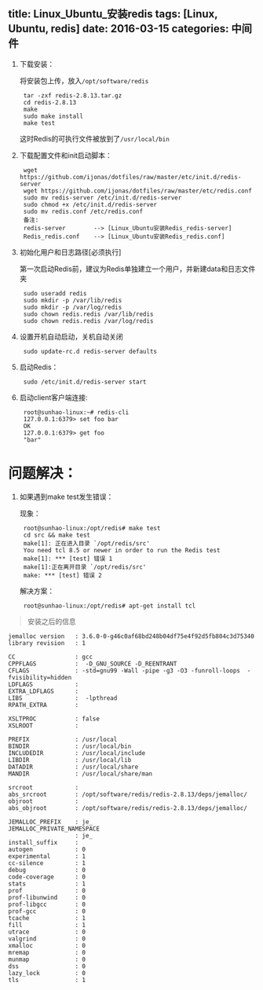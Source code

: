 title: Linux_Ubuntu_安装redis
tags: [Linux, Ubuntu, redis]
date: 2016-03-15
categories: 中间件
---

1. 下载安装：
	
	将安装包上传，放入`/opt/software/redis`
	
		tar -zxf redis-2.8.13.tar.gz
		cd redis-2.8.13
		make
		sudo make install
		make test
	这时Redis的可执行文件被放到了`/usr/local/bin`
<!-- more -->
2. 下载配置文件和init启动脚本：
	
		wget https://github.com/ijonas/dotfiles/raw/master/etc/init.d/redis-server
		wget https://github.com/ijonas/dotfiles/raw/master/etc/redis.conf
		sudo mv redis-server /etc/init.d/redis-server
		sudo chmod +x /etc/init.d/redis-server
		sudo mv redis.conf /etc/redis.conf
		备注:
		redis-server		--> [Linux_Ubuntu安装Redis_redis-server]
		Redis_redis.conf	--> [Linux_Ubuntu安装Redis_redis.conf]

3. 初始化用户和日志路径[必须执行]
	
	第一次启动Redis前，建议为Redis单独建立一个用户，并新建data和日志文件夹
		
		sudo useradd redis
		sudo mkdir -p /var/lib/redis
		sudo mkdir -p /var/log/redis
		sudo chown redis.redis /var/lib/redis
		sudo chown redis.redis /var/log/redis

4. 设置开机自动启动，关机自动关闭
	
		sudo update-rc.d redis-server defaults

5. 启动Redis：
	
		sudo /etc/init.d/redis-server start

6. 启动client客户端连接:
	
		root@sunhao-linux:~# redis-cli
		127.0.0.1:6379> set foo bar
		OK
		127.0.0.1:6379> get foo
		"bar"

# 问题解决：
1. 如果遇到make test发生错误：
	
	现象：
		
		root@sunhao-linux:/opt/redis# make test
		cd src && make test
		make[1]: 正在进入目录 `/opt/redis/src'
		You need tcl 8.5 or newer in order to run the Redis test
		make[1]: *** [test] 错误 1
		make[1]:正在离开目录 `/opt/redis/src'
		make: *** [test] 错误 2
	解决方案：
		
		root@sunhao-linux:/opt/redis# apt-get install tcl

> 安装之后的信息

	jemalloc version   : 3.6.0-0-g46c0af68bd248b04df75e4f92d5fb804c3d75340
	library revision   : 1
	
	CC                 : gcc
	CPPFLAGS           :  -D_GNU_SOURCE -D_REENTRANT
	CFLAGS             : -std=gnu99 -Wall -pipe -g3 -O3 -funroll-loops  -fvisibility=hidden
	LDFLAGS            : 
	EXTRA_LDFLAGS      : 
	LIBS               :  -lpthread
	RPATH_EXTRA        : 
	
	XSLTPROC           : false
	XSLROOT            : 
	
	PREFIX             : /usr/local
	BINDIR             : /usr/local/bin
	INCLUDEDIR         : /usr/local/include
	LIBDIR             : /usr/local/lib
	DATADIR            : /usr/local/share
	MANDIR             : /usr/local/share/man
	
	srcroot            : 
	abs_srcroot        : /opt/software/redis/redis-2.8.13/deps/jemalloc/
	objroot            : 
	abs_objroot        : /opt/software/redis/redis-2.8.13/deps/jemalloc/
	
	JEMALLOC_PREFIX    : je_
	JEMALLOC_PRIVATE_NAMESPACE
	                   : je_
	install_suffix     : 
	autogen            : 0
	experimental       : 1
	cc-silence         : 1
	debug              : 0
	code-coverage      : 0
	stats              : 1
	prof               : 0
	prof-libunwind     : 0
	prof-libgcc        : 0
	prof-gcc           : 0
	tcache             : 1
	fill               : 1
	utrace             : 0
	valgrind           : 0
	xmalloc            : 0
	mremap             : 0
	munmap             : 0
	dss                : 0
	lazy_lock          : 0
	tls                : 1